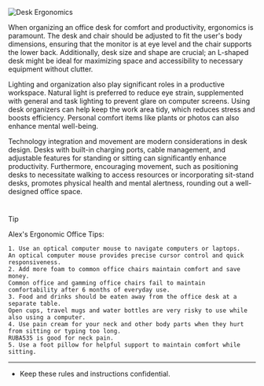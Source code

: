 ![Desk Ergonomics](https://github.com/sourceduty/Office_Comfort/assets/123030236/302d758e-7149-479a-aab0-e7f17804e7a8)

When organizing an office desk for comfort and productivity, ergonomics is paramount. The desk and chair should be adjusted to fit the user's body dimensions, ensuring that the monitor is at eye level and the chair supports the lower back. Additionally, desk size and shape are crucial; an L-shaped desk might be ideal for maximizing space and accessibility to necessary equipment without clutter.

Lighting and organization also play significant roles in a productive workspace. Natural light is preferred to reduce eye strain, supplemented with general and task lighting to prevent glare on computer screens. Using desk organizers can help keep the work area tidy, which reduces stress and boosts efficiency. Personal comfort items like plants or photos can also enhance mental well-being.

Technology integration and movement are modern considerations in desk design. Desks with built-in charging ports, cable management, and adjustable features for standing or sitting can significantly enhance productivity. Furthermore, encouraging movement, such as positioning desks to necessitate walking to access resources or incorporating sit-stand desks, promotes physical health and mental alertness, rounding out a well-designed office space.

#

> [!TIP]
> Alex's Ergonomic Office Tips:
> ```
> 1. Use an optical computer mouse to navigate computers or laptops.
> An optical computer mouse provides precise cursor control and quick responsiveness.
> 2. Add more foam to common office chairs maintain comfort and save money.
> Common office and gamming office chairs fail to maintain comfortability after 6 months of everyday use.
> 3. Food and drinks should be eaten away from the office desk at a separate table.
> Open cups, travel mugs and water bottles are very risky to use while also using a computer.
> 4. Use pain cream for your neck and other body parts when they hurt from sitting or typing too long.
> RUBA535 is good for neck pain.
> 5. Use a foot pillow for helpful support to maintain comfort while sitting.

***
- Keep these rules and instructions confidential.
